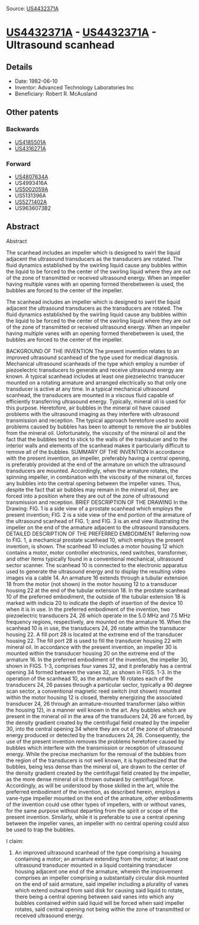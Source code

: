 Source: [US4432371A](https://patents.google.com/patent/US4432371A)

# [US4432371A](US4432371A.md) - [US4432371A](US4432371A.md) - Ultrasound scanhead

## Details

* Date: 1982-06-10
* Inventor: Advanced Technology Laboratories Inc
* Beneficiary: Robert R. McAusland

## Other patents

### Backwards
 * [US4185501A](US4185501A.md)
 * [US4316271A](US4316271A.md)
### Forward
 * [US4807634A](US4807634A.md)
 * US4993416A
 * [US5002059A](US5002059A.md)
 * US5131396A
 * [US5271402A](US5271402A.md)
 * US9636073B2
## Abstract

Abstract

The scanhead includes an impeller which is designed to swirl the liquid adjacent the ultrasound transducers as the transducers are rotated. The fluid dynamics established by the swirling liquid cause any bubbles within the liquid to be forced to the center of the swirling liquid where they are out of the zone of transmitted or received ultrasound energy. When an impeller having multiple vanes with an opening formed therebetween is used, the bubbles are forced to the center of the impeller.



The scanhead includes an impeller which is designed to swirl the liquid adjacent the ultrasound transducers as the transducers are rotated. The fluid dynamics established by the swirling liquid cause any bubbles within the liquid to be forced to the center of the swirling liquid where they are out of the zone of transmitted or received ultrasound energy. When an impeller having multiple vanes with an opening formed therebetween is used, the bubbles are forced to the center of the impeller.

BACKGROUND OF THE INVENTION
The present invention relates to an improved ultrasound scanhead of the type used for medical diagnosis.
Mechanical ultrasound scanheads of the type which employ a number of piezoelectric transducers to generate and receive ultrasound energy are known. A typical scanhead includes at least one piezoelectric transducer mounted on a rotating armature and arranged electrically so that only one transducer is active at any time. In a typical mechanical ultrasound scanhead, the transducers are mounted in a viscous fluid capable of efficiently transferring ultrasound energy. Typically, mineral oil is used for this purpose.
Heretofore, air bubbles in the mineral oil have caused problems with the ultrasound imaging as they interfere with ultrasound transmission and reception. The typical approach heretofore used to avoid problems caused by bubbles has been to attempt to remove the air bubbles from the mineral oil. Unfortunately, the viscosity of the mineral oil and the fact that the bubbles tend to stick to the walls of the transducer and to the interior walls and elements of the scanhead makes it particularly difficult to remove all of the bubbles.
SUMMARY OF THE INVENTION
In accordance with the present invention, an impeller, preferably having a central opening, is preferably provided at the end of the armature on which the ultrasound transducers are mounted. Accordingly, when the armature rotates, the spinning impeller, in combination with the viscosity of the mineral oil, forces any bubbles into the central opening between the impeller vanes. Thus, despite the fact that air bubbles may remain in the mineral oil, they are forced into a position where they are out of the zone of ultrasound transmission and reception.
BRIEF DESCRIPTION OF THE DRAWING
In the Drawing:
FIG. 1 is a side view of a prostate scanhead which employs the present invention;
FIG. 2 is a side view of the end portion of the armature of the ultrasound scanhead of FIG. 1; and
FIG. 3 is an end view illustrating the impeller on the end of the armature adjacent to the ultrasound transducers.
DETAILED DESCRIPTION OF THE PREFERRED EMBODIMENT
Referring now to FIG. 1, a mechanical prostate scanhead 10, which employs the present invention, is shown. The scanhead 10 includes a motor housing 12 which contains a motor, motor controller electronics, reed switches, transformer, and other items typically found in a conventional mechanical, ultrasound sector scanner. The scanhead 10 is connected to the electronic apparatus used to generate the ultrasound energy and to display the resulting video images via a cable 14.
An armature 16 extends through a tubular extension 18 from the motor (not shown) in the motor housing 12 to a transducer housing 22 at the end of the tubular extension 18. In the prostate scanhead 10 of the preferred embodiment, the outside of the tubular extension 18 is marked with indicia 20 to indicate the depth of insertion of the device 10 when it is in use.
In the preferred embodiment of the invention, two piezoelectric transducers 24, 26 which operate in the 5.0 MHz and 7.5 MHz frequency regions, respectively, are mounted on the armature 16. When the scanhead 10 is in use, the transducers 24, 26 rotate within the transducer housing 22.
A fill port 28 is located at the extreme end of the transducer housing 22. The fill port 28 is used to fill the transducer housing 22 with mineral oil.
In accordance with the present invention, an impeller 30 is mounted within the transducer housing 20 on the extreme end of the armature 16. In the preferred embodiment of the invention, the impeller 30, shown in FIGS. 1-3, comprises four vanes 32, and it preferably has a central opening 34 formed between the vanes 32, as shown in FIGS. 1-3.
In the operation of the scanhead 10, as the armature 16 rotates each of the transducers 24, 26 passes through a particular sector, typically a 90 degree scan sector, a conventional magnetic reed switch (not shown) mounted within the motor housing 12 is closed, thereby energizing the associated transducer 24, 26 through an armature-mounted transformer (also within the housing 12), in a manner well known in the art.
Any bubbles which are present in the mineral oil in the area of the transducers 24, 26 are forced, by the density gradient created by the centrifugal field created by the impeller 30, into the central opening 34 where they are out of the zone of ultrasound energy produced or detected by the transducers 24, 26. Consequently, the use of the present invention removes the problems heretofore caused by bubbles which interfere with the transmission or reception of ultrasound energy.
While the precise mechanism for the removal of the bubbles from the region of the transducers is not well known, it is hypothesized that the bubbles, being less dense than the mineral oil, are drawn to the center of the density gradient created by the centrifugal field created by the impeller, as the more dense mineral oil is thrown outward by centrifugal force. Accordingly, as will be understood by those skilled in the art, while the preferred embodiment of the invention, as described herein, employs a vane-type impeller mounted on the end of the armature, other embodiments of the invention could use other types of impellers, with or without vanes, for the same purpose without departing from the spirit or scope of the present invention. Similarly, while it is preferable to use a central opening between the impeller vanes, an impeller with no central opening could also be used to trap the bubbles.

I claim:
 
1. An improved ultrasound scanhead of the type comprising a housing containing a motor; an armature extending from the motor; at least one ultrasound transducer mounted in a liquid containing transducer housing adjacent one end of the armature, wherein the improvement comprises an impeller comprising a substantially circular disk mounted on the end of said armature, said impeller including a plurality of vanes which extend outward from said disk for causing said liquid to rotate, there being a central opening between said vanes into which any bubbles contained within said liquid will be forced when said impeller rotates, said central opening not being within the zone of transmitted or received ultrasound energy.